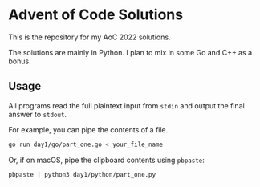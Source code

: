 # Advent of Code Solutions

This is the repository for my AoC 2022 solutions.

The solutions are mainly in Python. I plan to mix in some Go and C++ as a bonus.

## Usage
All programs read the full plaintext input from `stdin` and output the final answer to `stdout`.

For example, you can pipe the contents of a file.

```bash
go run day1/go/part_one.go < your_file_name
```

Or, if on macOS, pipe the clipboard contents using `pbpaste`:
```bash
pbpaste | python3 day1/python/part_one.py
```

